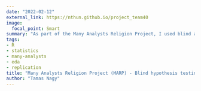 ```yaml
---
date: "2022-02-12"
external_link: https://nthun.github.io/project_team40
image:
  focal_point: Smart
summary: "As part of the Many Analysts Religion Project, I used blind analysis to investigate if religiosity is associated with higher well-being."
tags:
- R 
- statistics 
- many-analysts 
- eda 
- replication
title: "Many Analysts Religion Project (MARP) - Blind hypothesis testing"
author: "Tamas Nagy"
---
```

